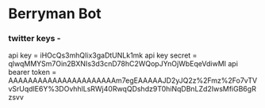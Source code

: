 # Berryman Bot

### twitter keys -

api key = iHOcQs3mhQIix3gaDtUNLk1mk
api key secret = qlwqMMYSm7Oin2BXNIs3d3cnD78hC2WQopJYnOjWbEqeVdiwMI
api bearer token = AAAAAAAAAAAAAAAAAAAAAAm7egEAAAAAJD2yJQ2z%2Fmz%2Fo7vTVvSrUqdlE6Y%3DOvhhlLsRWj40RwqQDshdz9T0hiNqDBnLZd2IwsMfiGB6gRzsvv
